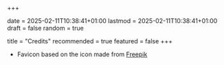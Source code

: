 +++

date = 2025-02-11T10:38:41+01:00
lastmod = 2025-02-11T10:38:41+01:00
draft = false
random = true

title = "Credits"
recommended = true
featured = false
+++
- Favicon based on the icon made from [Freepik](https://www.flaticon.com/authors/freepik "Original icon by Freepik")
